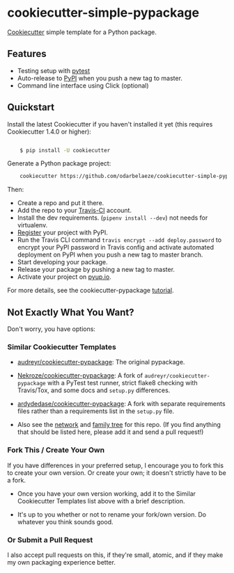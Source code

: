 # cookiecutter-simple-pypackage
   

[Cookiecutter](https://github.com/audreyr/cookiecutter) simple template for a Python package.


## Features

* Testing setup with [pytest](https://docs.pytest.org/)
* Auto-release to [PyPI](https://pypi.python.org/pypi) when you push a new tag to master.
* Command line interface using Click (optional)


## Quickstart

Install the latest Cookiecutter if you haven't installed it yet (this requires
Cookiecutter 1.4.0 or higher):

```bash

    $ pip install -U cookiecutter
```

Generate a Python package project:

```bash
    cookiecutter https://github.com/odarbelaeze/cookiecutter-simple-pypackage
```

Then:

* Create a repo and put it there.
* Add the repo to your [Travis-CI](http://travis-ci.org/) account.
* Install the dev requirements. (`pipenv install --dev`) not needs for virtualenv.
* [Register](https://packaging.python.org/distributing/#register-your-project) your project with PyPI.
* Run the Travis CLI command `travis encrypt --add deploy.password` to encrypt your PyPI password in Travis config
  and activate automated deployment on PyPI when you push a new tag to master branch.
* Start developing your package.
* Release your package by pushing a new tag to master.
* Activate your project on [pyup.io](https://pyup.io/).


For more details, see the cookiecutter-pypackage [tutorial](https://cookiecutter-pypackage.readthedocs.io/en/latest/tutorial.html).


## Not Exactly What You Want?

Don't worry, you have options:

### Similar Cookiecutter Templates


* [audreyr/cookiecutter-pypackage](https://github.com/audreyr/cookiecutter-pypackage): The original pypackage.

* [Nekroze/cookiecutter-pypackage](https://github.com/Nekroze/cookiecutter-pypackage): A fork of `audreyr/cookiecutter-pypackage` with a PyTest test runner,
  strict flake8 checking with Travis/Tox, and some docs and `setup.py` differences.

* [ardydedase/cookiecutter-pypackage](https://github.com/ardydedase/cookiecutter-pypackage): A fork with separate requirements files rather than a requirements list in the ``setup.py`` file.

* Also see the [network](https://github.com/audreyr/cookiecutter-pypackage/network) and [family tree](https://github.com/audreyr/cookiecutter-pypackage/network/members) for this repo. (If you find
  anything that should be listed here, please add it and send a pull request!)

### Fork This / Create Your Own


If you have differences in your preferred setup, I encourage you to fork this
to create your own version. Or create your own; it doesn't strictly have to
be a fork.

* Once you have your own version working, add it to the Similar Cookiecutter
  Templates list above with a brief description.

* It's up to you whether or not to rename your fork/own version. Do whatever
  you think sounds good.

### Or Submit a Pull Request


I also accept pull requests on this, if they're small, atomic, and if they
make my own packaging experience better.

